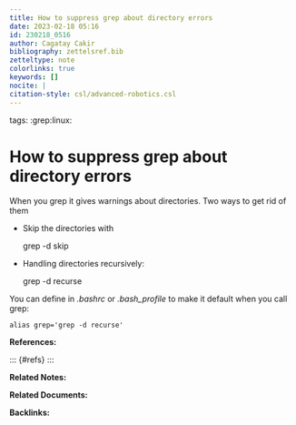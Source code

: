 ```yaml
---
title: How to suppress grep about directory errors
date: 2023-02-18 05:16
id: 230218_0516
author: Cagatay Cakir
bibliography: zettelsref.bib
zetteltype: note
colorlinks: true
keywords: []
nocite: |
citation-style: csl/advanced-robotics.csl
---
```

tags: :grep:linux:

# How to suppress grep about directory errors 
When you grep it gives warnings about directories. Two ways to get rid of them

- Skip the directories with

	grep -d skip
- Handling directories recursively:

	grep -d recurse

You can define in *.bashrc* or *.bash_profile* to make it default when you call
grep:

	alias grep='grep -d recurse'
	
**References:**

::: {#refs}
:::

**Related Notes:**


**Related Documents:**


**Backlinks:**
